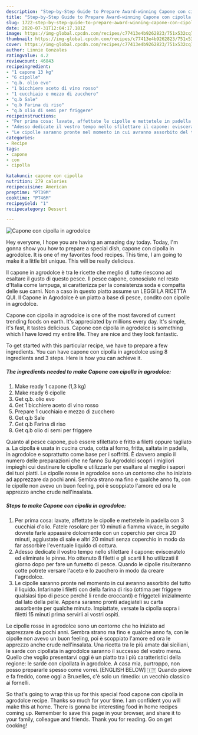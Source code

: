 ```yaml
---
description: "Step-by-Step Guide to Prepare Award-winning Capone con cipolla in agrodolce"
title: "Step-by-Step Guide to Prepare Award-winning Capone con cipolla in agrodolce"
slug: 1722-step-by-step-guide-to-prepare-award-winning-capone-con-cipolla-in-agrodolce
date: 2020-07-31T12:04:17.181Z
image: https://img-global.cpcdn.com/recipes/c77413e4b9262823/751x532cq70/capone-con-cipolla-in-agrodolce-recipe-main-photo.jpg
thumbnail: https://img-global.cpcdn.com/recipes/c77413e4b9262823/751x532cq70/capone-con-cipolla-in-agrodolce-recipe-main-photo.jpg
cover: https://img-global.cpcdn.com/recipes/c77413e4b9262823/751x532cq70/capone-con-cipolla-in-agrodolce-recipe-main-photo.jpg
author: Linnie Gonzales
ratingvalue: 4.2
reviewcount: 46843
recipeingredient:
- "1 capone 13 kg"
- "6 cipolle"
- "q.b. olio evo"
- "1 bicchiere aceto di vino rosso"
- "1 cucchiaio e mezzo di zucchero"
- "q.b Sale"
- "q.b Farina di riso"
- "q.b olio di semi per friggere"
recipeinstructions:
- "Per prima cosa: lavate, affettate le cipolle e mettetele in padella con 3 cucchiai d&#39;olio. Fatele rosolare per 10 minuti a fiamma vivace, in seguito dovrete farle appassire dolcemente con un coperchio per circa 20 minuti, aggiustate di sale e altri 20 minuti senza coperchio in modo da far assorbire l&#39;eventuale liquido di cottura."
- "Adesso dedicate il vostro tempo nello sfilettare il capone: evisceratelo ed eliminate le pinne. Ho ottenuto 8 filetti e gli scarti li ho utilizzati il giorno dopo per fare un fumetto di pesce. Quando le cipolle risulteranno cotte potrete versare l&#39;aceto e lo zucchero in modo da creare l&#39;agrodolce."
- "Le cipolle saranno pronte nel momento in cui avranno assorbito del tutto il liquido. Infarinate i filetti con della farina di riso (ottima per friggere qualsiasi tipo di pesce perché li rende croccanti) e friggeteli inizialmente dal lato della pelle. Appena saranno pronti adagiateli su carta assorbente per qualche minuto. Impiattate, versate la cipolla sopra i filetti 15 minuti prima servirli ai vostri ospiti."
categories:
- Recipe
tags:
- capone
- con
- cipolla

katakunci: capone con cipolla 
nutrition: 279 calories
recipecuisine: American
preptime: "PT39M"
cooktime: "PT46M"
recipeyield: "1"
recipecategory: Dessert

---
```



![Capone con cipolla in agrodolce](https://img-global.cpcdn.com/recipes/c77413e4b9262823/751x532cq70/capone-con-cipolla-in-agrodolce-recipe-main-photo.jpg)

Hey everyone, I hope you are having an amazing day today. Today, I'm gonna show you how to prepare a special dish, capone con cipolla in agrodolce. It is one of my favorites food recipes. This time, I am going to make it a little bit unique. This will be really delicious.

Il capone in agrodolce è tra le ricette che meglio di tutte riescono ad esaltare il gusto di questo pesce. Il pesce capone, conosciuto nel resto d&#39;Italia come lampuga, si caratterizza per la consistenza soda e compatta delle sue carni. Non a caso in questo piatto assume un LEGGI LA RICETTA QUI. Il Capone in Agrodolce è un piatto a base di pesce, condito con cipolle in agrodolce.

Capone con cipolla in agrodolce is one of the most favored of current trending foods on earth. It's appreciated by millions every day. It's simple, it's fast, it tastes delicious. Capone con cipolla in agrodolce is something which I have loved my entire life. They are nice and they look fantastic.


To get started with this particular recipe, we have to prepare a few ingredients. You can have capone con cipolla in agrodolce using 8 ingredients and 3 steps. Here is how you can achieve it.

<!--inarticleads1-->

##### The ingredients needed to make Capone con cipolla in agrodolce:

1. Make ready 1 capone (1,3 kg)
1. Make ready 6 cipolle
1. Get q.b. olio evo
1. Get 1 bicchiere aceto di vino rosso
1. Prepare 1 cucchiaio e mezzo di zucchero
1. Get q.b Sale
1. Get q.b Farina di riso
1. Get q.b olio di semi per friggere


Quanto al pesce capone, può essere sfilettato e fritto a filetti oppure tagliato a. La cipolla è usata in cucina cruda, cotta al forno, fritta, saltata in padella, in agrodolce e soprattutto come base per i soffritti. È davvero ampio il numero delle preparazioni che ne fanno Su Agrodolci scopri i migliori impieghi cui destinare le cipolle e utilizzarle per esaltare al meglio i sapori dei tuoi piatti. Le cipolle rosse in agrodolce sono un contorno che ho iniziato ad apprezzare da pochi anni. Sembra strano ma fino e qualche anno fa, con le cipolle non avevo un buon feeling, poi è scoppiato l&#39;amore ed ora le apprezzo anche crude nell&#39;insalata. 

<!--inarticleads2-->

##### Steps to make Capone con cipolla in agrodolce:

1. Per prima cosa: lavate, affettate le cipolle e mettetele in padella con 3 cucchiai d&#39;olio. Fatele rosolare per 10 minuti a fiamma vivace, in seguito dovrete farle appassire dolcemente con un coperchio per circa 20 minuti, aggiustate di sale e altri 20 minuti senza coperchio in modo da far assorbire l&#39;eventuale liquido di cottura.
1. Adesso dedicate il vostro tempo nello sfilettare il capone: evisceratelo ed eliminate le pinne. Ho ottenuto 8 filetti e gli scarti li ho utilizzati il giorno dopo per fare un fumetto di pesce. Quando le cipolle risulteranno cotte potrete versare l&#39;aceto e lo zucchero in modo da creare l&#39;agrodolce.
1. Le cipolle saranno pronte nel momento in cui avranno assorbito del tutto il liquido. Infarinate i filetti con della farina di riso (ottima per friggere qualsiasi tipo di pesce perché li rende croccanti) e friggeteli inizialmente dal lato della pelle. Appena saranno pronti adagiateli su carta assorbente per qualche minuto. Impiattate, versate la cipolla sopra i filetti 15 minuti prima servirli ai vostri ospiti.


Le cipolle rosse in agrodolce sono un contorno che ho iniziato ad apprezzare da pochi anni. Sembra strano ma fino e qualche anno fa, con le cipolle non avevo un buon feeling, poi è scoppiato l&#39;amore ed ora le apprezzo anche crude nell&#39;insalata. Una ricetta tra le più amate dai siciliani, le sarde con cipollata in agrodolce saranno il successo del vostro menu. Quello che voglio presentarvi oggi è un piatto tra i più caratteristici della regione: le sarde con cipollata in agrodolce. A casa mia, purtroppo, non posso prepararle spesso come vorrei. [ENGLISH BELOW] 🇮🇹 Quando piove e fa freddo, come oggi a Bruxelles, c&#39;è solo un rimedio: un vecchio classico ai fornelli. 

So that's going to wrap this up for this special food capone con cipolla in agrodolce recipe. Thanks so much for your time. I am confident you will make this at home. There is gonna be interesting food in home recipes coming up. Remember to save this page in your browser, and share it to your family, colleague and friends. Thank you for reading. Go on get cooking!
